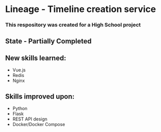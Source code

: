 # Lineage - Timeline creation service
### This respository was created for a High School project
## State - Partially Completed
## New skills learned:
* Vue.js
* Redis
* Nginx
## Skills improved upon:
* Python
* Flask
* REST API design
* Docker/Docker Compose
